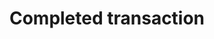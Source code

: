 ---
layout: frontend-template-documentation
sectionKey: Frontend templates
eleventyNavigation:
  parent: Frontend templates
title: Completed transaction
description: The completed transaction frontend template is what an end-user interacts with once they have completed all the necessary tasks/actions within an individual government service
figmaLink:
howItWorks:
  "Any service starting on GOV.UK should have a feedback page, it doesn’t need to have a start page.


  After an end-user completes a transaction on an online service they are directed to the completed transaction frontend template where they relay their experience using a service. The results are in Feedex. Satisfaction scores used to be on the performance platform, where you could compare scores across different services.


  Also, there is an option for a promotional banner to appear within the interface. Examples include but not limited to:

  - Organ donation

  - Reminder to bring id in order to vote

  - MOT reminders

  - Electric vehicles


  The domain for every completed transaction must have a `/done` prefix."
examples:
  0:
    title: Give feedback on Tax your vehicle
    link: https://www.gov.uk/done/vehicle-tax
  1:
    title: You've completed your transaction
    link: https://www.gov.uk/done/transaction-finished
  2:
    title: Give feedback on Check if a vehicle is taxed
    link: https://www.gov.uk/done/check-vehicle-tax
contentDataLink: https://content-data.publishing.service.gov.uk/content?submitted=true&date_range=past-30-days&search_term=&document_type=completed_transaction&organisation_id=all
contentSchema:
  title: completed_transaction
  link: https://docs.publishing.service.gov.uk/content-schemas/completed_transaction.html
contentType:
  title: completed_transaction
  link: https://docs.publishing.service.gov.uk/document-types/completed_transaction.html
publishingApp: mainstream publisher
renderingApp: feedback
components:
  0:
    componentName: Layout super navigation header
    componentURL: https://components.publishing.service.gov.uk/component-guide/layout_super_navigation_header
    generated: auto
    input:
  1:
    componentName: Breadcrumbs
    componentURL: https://components.publishing.service.gov.uk/component-guide/breadcrumbs
    generated: auto
    input: Tagging > Breadcrumbs
  2:
    componentName: Page title
    componentURL: https://components.publishing.service.gov.uk/component-guide/title
    generated: publisher
    input: Title (required)
  3:
    componentName: Generated on page via custom styling, without using any pre-existing components
    componentURL: 
    generated: publisher
    input: Promotions
  4:
    componentName: Heading
    componentURL: https://components.publishing.service.gov.uk/component-guide/heading
    generated: publisher
    input: Parts > Part[i] > Title
  5:
    componentName: Form radio button
    componentURL: https://components.publishing.service.gov.uk/component-guide/radio
    generated: auto
    input:
  6:
    componentName: Form character count
    componentURL: https://components.publishing.service.gov.uk/component-guide/character_count
    generated: auto
    input:
  7:
    componentName: Button
    componentURL: https://components.publishing.service.gov.uk/component-guide/button
    generated: auto
    input:
  8:
    componentName: "[Related navigation](https://components.publishing.service.gov.uk/component-guide/related_navigation) when displayed within [contextual footer](https://components.publishing.service.gov.uk/component-guide/contextual_footer)"
    componentURL: 
    generated: publisher
    input: Mainstream browse
  9:
    componentName: "[Related navigation](https://components.publishing.service.gov.uk/component-guide/related_navigation) when displayed within [contextual sidebar](https://components.publishing.service.gov.uk/component-guide/contextual_sidebar)"
    componentURL: 
    generated: publisher
    input: Related content items
  10:
    componentName: Feedback
    componentURL: https://components.publishing.service.gov.uk/component-guide/feedback
    generated: auto
    input:
  11:
    componentName: Layout footer
    componentURL: https://components.publishing.service.gov.uk/component-guide/layout_footer
    generated: auto
    input:
insights:
  0:
    title: 
    link: 
    description: 
    date: 
issues:
  0:
    title: Why is it that a component is not being used to show a promotional feature?
    link:
issueLink:
---
